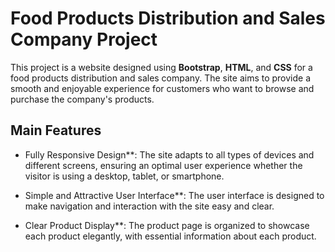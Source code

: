 # Food Products Distribution and Sales Company Project

This project is a website designed using **Bootstrap**, **HTML**, and **CSS** for a food products distribution and sales company. The site aims to provide a smooth and enjoyable experience for customers who want to browse and purchase the company's products.

## Main Features

- Fully Responsive Design**: The site adapts to all types of devices and different screens, ensuring an optimal user experience whether the visitor is using a desktop, tablet, or smartphone.

- Simple and Attractive User Interface**: The user interface is designed to make navigation and interaction with the site easy and clear.

- Clear Product Display**: The product page is organized to showcase each product elegantly, with essential information about each product.
